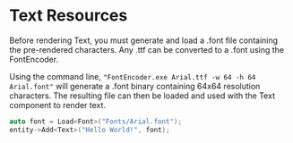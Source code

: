 # Text Resources
Before rendering Text, you must generate and load a .font file containing the pre-rendered characters.
Any .ttf can be converted to a .font using the FontEncoder.

Using the command line, ```"FontEncoder.exe Arial.ttf -w 64 -h 64 Arial.font"``` will generate a .font binary containing 64x64 resolution characters.
The resulting file can then be loaded and used with the Text component to render text.

```cpp
auto font = Load<Font>("Fonts/Arial.font");
entity->Add<Text>("Hello World!", font);
```